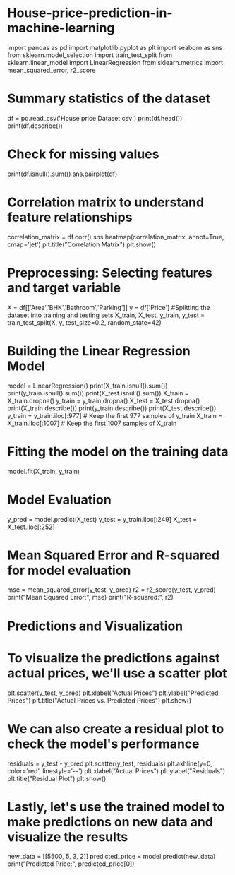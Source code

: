 # House-price-prediction-in-machine-learning


import pandas as pd
import matplotlib.pyplot as plt
import seaborn as sns
from sklearn.model_selection import train_test_split
from sklearn.linear_model import LinearRegression
from sklearn.metrics import mean_squared_error, r2_score
# Summary statistics of the dataset
df = pd.read_csv('House price Dataset.csv')
print(df.head())
print(df.describe())
# Check for missing values
print(df.isnull().sum())
sns.pairplot(df)
# Correlation matrix to understand feature relationships
correlation_matrix = df.corr()
sns.heatmap(correlation_matrix, annot=True, cmap='jet')
plt.title("Correlation Matrix")
plt.show()
# Preprocessing: Selecting features and target variable
X = df[['Area','BHK','Bathroom','Parking']]
y = df['Price']
#Splitting the dataset into training and testing sets
X_train, X_test, y_train, y_test = train_test_split(X, y, test_size=0.2, random_state=42)
# Building the Linear Regression Model
model = LinearRegression()
print(X_train.isnull().sum())
print(y_train.isnull().sum())
print(X_test.isnull().sum())
X_train = X_train.dropna()
y_train = y_train.dropna()
X_test = X_test.dropna()
print(X_train.describe())
print(y_train.describe())
print(X_test.describe())
y_train = y_train.iloc[:977]  # Keep the first 977 samples of y_train
X_train = X_train.iloc[:1007]  # Keep the first 1007 samples of X_train
# Fitting the model on the training data
model.fit(X_train, y_train)
# Model Evaluation
y_pred = model.predict(X_test)
y_test = y_train.iloc[:249]
X_test = X_test.iloc[:252]
# Mean Squared Error and R-squared for model evaluation
mse = mean_squared_error(y_test, y_pred)
r2 = r2_score(y_test, y_pred)
print("Mean Squared Error:", mse)
print("R-squared:", r2)
# Predictions and Visualization
# To visualize the predictions against actual prices, we'll use a scatter plot
plt.scatter(y_test, y_pred)
plt.xlabel("Actual Prices")
plt.ylabel("Predicted Prices")
plt.title("Actual Prices vs. Predicted Prices")
plt.show()
# We can also create a residual plot to check the model's performance
residuals = y_test - y_pred
plt.scatter(y_test, residuals)
plt.axhline(y=0, color='red', linestyle='--')
plt.xlabel("Actual Prices")
plt.ylabel("Residuals")
plt.title("Residual Plot")
plt.show()
# Lastly, let's use the trained model to make predictions on new data and visualize the results
new_data = [[5500, 5, 3, 2]]
predicted_price = model.predict(new_data)
print("Predicted Price:", predicted_price[0])
